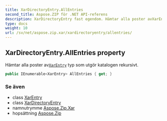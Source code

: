 ```yaml
---
title: XarDirectoryEntry.AllEntries
second_title: Aspose.ZIP för .NET API-referens
description: XarDirectoryEntry fast egendom. Hämtar alla poster avXarEntry typ som utgör katalogen rekursivt.
type: docs
weight: 10
url: /sv/net/aspose.zip.xar/xardirectoryentry/allentries/
---
```

## XarDirectoryEntry.AllEntries property

Hämtar alla poster av[`XarEntry`](../../xarentry/) typ som utgör katalogen rekursivt.

```csharp
public IEnumerable<XarEntry> AllEntries { get; }
```

### Se även

* class [XarEntry](../../xarentry/)
* class [XarDirectoryEntry](../)
* namnutrymme [Aspose.Zip.Xar](../../xardirectoryentry/)
* hopsättning [Aspose.Zip](../../../)



